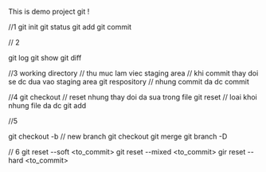 This is demo project git !

//1
git init
git status
git add
git commit

// 2

git log
git show
git diff

//3
working directory // thu muc lam viec
staging area // khi commit thay doi se dc dua vao staging area
git respository // nhung commit da dc commit

//4
git checkout // reset nhung thay doi da sua trong file
git reset // loai khoi nhung file da dc git add

//5

git checkout -b // new branch
git checkout <branch>
git merge
git branch -D <branch></branch>
    
// 6
git reset --soft <to_commit>
git reset --mixed <to_commit>
gir reset --hard <to_commit>